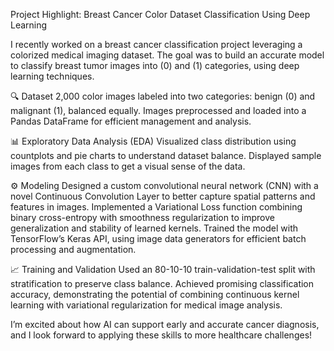 Project Highlight: Breast Cancer Color Dataset Classification Using Deep Learning

I recently worked on a breast cancer classification project leveraging a colorized medical imaging dataset. The goal was to build an accurate model to classify breast tumor images into (0) and (1) categories, using deep learning techniques. 

🔍 Dataset
2,000 color images labeled into two categories: benign (0) and malignant (1), balanced equally.
Images preprocessed and loaded into a Pandas DataFrame for efficient management and analysis.

📊 Exploratory Data Analysis (EDA)
Visualized class distribution using countplots and pie charts to understand dataset balance.
Displayed sample images from each class to get a visual sense of the data.

⚙️ Modeling
Designed a custom convolutional neural network (CNN) with a novel Continuous Convolution Layer to better capture spatial patterns and features in images.
Implemented a Variational Loss function combining binary cross-entropy with smoothness regularization to improve generalization and stability of learned kernels.
Trained the model with TensorFlow’s Keras API, using image data generators for efficient batch processing and augmentation.

📈 Training and Validation
Used an 80-10-10 train-validation-test split with stratification to preserve class balance.
Achieved promising classification accuracy, demonstrating the potential of combining continuous kernel learning with variational regularization for medical image analysis.

I’m excited about how AI can support early and accurate cancer diagnosis, and I look forward to applying these skills to more healthcare challenges!
